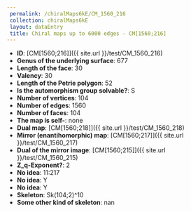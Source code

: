 ```yaml
--- 
 permalink: /chiralMaps6kE/CM_1560_216 
 collection: chiralMaps6kE
 layout: dataEntry
 title: Chiral maps up to 6000 edges - CM[1560;216]
---
```


- **ID**: [CM[1560;216]]({{ site.url }}/test/CM_1560_216)
- **Genus of the underlying surface**: 677
- **Length of the face**: 30
- **Valency**: 30
- **Length of the Petrie polygon**: 52
- **Is the automorphism group solvable?**: S
- **Number of vertices**: 104
- **Number of edges**: 1560
- **Number of faces**: 104
- **The map is self-**: none
- **Dual map**: [CM[1560;218]]({{ site.url }}/test/CM_1560_218)
- **Mirror (enantihomorphic) map**: [CM[1560;217]]({{ site.url }}/test/CM_1560_217)
- **Dual of the mirror image**: [CM[1560;215]]({{ site.url }}/test/CM_1560_215)
- **Z_q-Exponent?**: 2
- **No idea**:  11:217
- **No idea**: Y
- **No idea**: Y
- **Skeleton**: Sk(104;2)^10
- **Some other kind of skeleton**: nan

